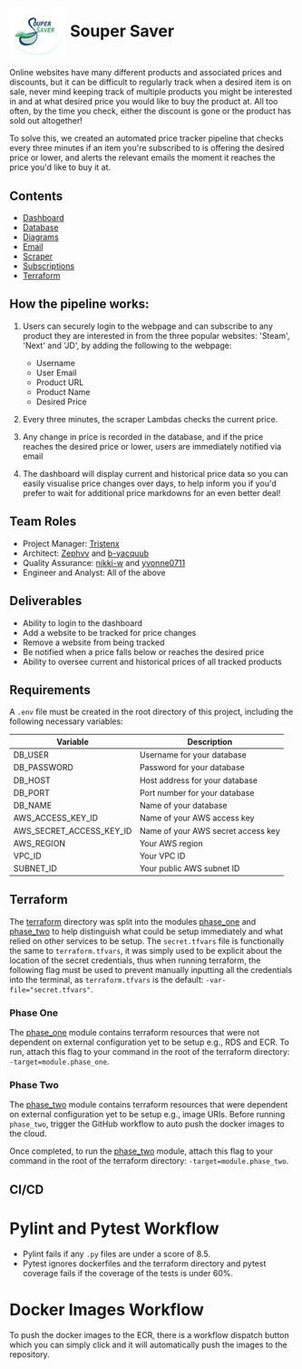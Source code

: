 # <img src="dashboard/final_logo_with_background.png" alt="drawing" width="100" align="center"/> Souper Saver

Online websites have many different products and associated prices and discounts, but it can be difficult to regularly track when a desired item is on sale, never mind keeping track of multiple products you might be interested in and at what desired price you would like to buy the product at. All too often, by the time you check, either the discount is gone or the product has sold out altogether!

To solve this, we created an automated price tracker pipeline that checks every three minutes if an item you're subscribed to is offering the desired price or lower, and alerts the relevant emails the moment it reaches the price you'd like to buy it at.

## Contents

- [Dashboard](dashboard/README.md)
- [Database](database/README.md)
- [Diagrams](diagrams/README.md)
- [Email](email/README.md)
- [Scraper](scraper/README.md)
- [Subscriptions](subscriptions/README.md)
- [Terraform](terraform/README.md)

## How the pipeline works:

1. Users can securely login to the webpage and can subscribe to any product they are interested in from the three popular websites: 'Steam', 'Next' and 'JD', by adding the following to the webpage:

   - Username
   - User Email
   - Product URL
   - Product Name
   - Desired Price

2. Every three minutes, the scraper Lambdas checks the current price.

3. Any change in price is recorded in the database, and if the price reaches the desired price or lower, users are immediately notified via email

4. The dashboard will display current and historical price data so you can easily visualise price changes over days, to help inform you if you'd prefer to wait for additional price markdowns for an even better deal!

## Team Roles

- Project Manager: [Tristenx](https://github.com/Tristenx)
- Architect: [Zephvv](https://github.com/Zephvv) and [b-yacquub](https://github.com/b-yacquub)
- Quality Assurance: [nikki-w](https://github.com/nikki-w) and [yvonne0711](https://github.com/yvonne0711)
- Engineer and Analyst: All of the above

## Deliverables

- Ability to login to the dashboard
- Add a website to be tracked for price changes
- Remove a website from being tracked
- Be notified when a price falls below or reaches the desired price
- Ability to oversee current and historical prices of all tracked products

## Requirements

A `.env` file must be created in the root directory of this project, including the following necessary variables:

| Variable                 | Description                        |
| ------------------------ | ---------------------------------- |
| DB_USER                  | Username for your database         |
| DB_PASSWORD              | Password for your database         |
| DB_HOST                  | Host address for your database     |
| DB_PORT                  | Port number for your database      |
| DB_NAME                  | Name of your database              |
| AWS_ACCESS_KEY_ID        | Name of your AWS access key        |
| AWS_SECRET_ACCESS_KEY_ID | Name of your AWS secret access key |
| AWS_REGION               | Your AWS region                    |
| VPC_ID                   | Your VPC ID                        |
| SUBNET_ID                | Your public AWS subnet ID          |

## Terraform

The [terraform](terraform/phase_one) directory was split into the modules [phase_one](terraform/phase_one) and [phase_two](terraform/phase_two) to help distinguish what could be setup immediately and what relied on other services to be setup. The `secret.tfvars` file is functionally the same to `terraform.tfvars`, it was simply used to be explicit about the location of the secret credentials, thus when running terraform, the following flag must be used to prevent manually inputting all the credentials into the terminal, as `terraform.tfvars` is the default: `-var-file="secret.tfvars"`.

### Phase One

The [phase_one](terraform/phase_one) module contains terraform resources that were not dependent on external configuration yet to be setup e.g., RDS and ECR. To run, attach this flag to your command in the root of the terraform directory: `-target=module.phase_one`.

### Phase Two

The [phase_two](terraform/phase_two) module contains terraform resources that were dependent on external configuration yet to be setup e.g., image URIs. Before running `phase_two`, trigger the GitHub workflow to auto push the docker images to the cloud.

Once completed, to run the [phase_two](terraform/phase_two) module, attach this flag to your command in the root of the terraform directory: `-target=module.phase_two`.

## CI/CD

# Pylint and Pytest Workflow

- Pylint fails if any `.py` files are under a score of 8.5.
- Pytest ignores dockerfiles and the terraform directory and pytest coverage fails if the coverage of the tests is under 60%.

# Docker Images Workflow

To push the docker images to the ECR, there is a workflow dispatch button which you can simply click and it will automatically push the images to the repository.
